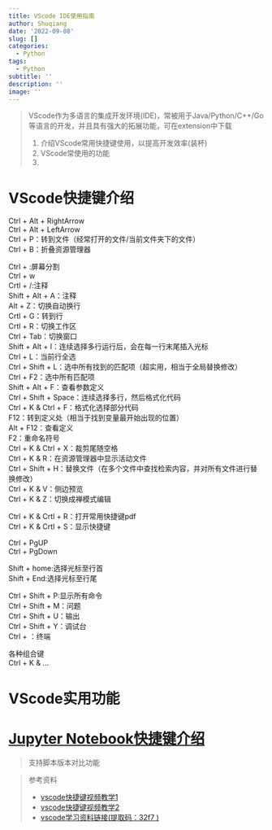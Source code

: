 ```yaml
---
title: VScode IDE使用指南
author: Shuqiang
date: '2022-09-08'
slug: []
categories:
  - Python
tags:
  - Python
subtitle: ''
description: ''
image: ''
---
```

> VScode作为多语言的集成开发环境(IDE)，常被用于Java/Python/C++/Go等语言的开发，并且具有强大的拓展功能，可在extension中下载
> 1. 介绍VScode常用快捷键使用，以提高开发效率(装杯)
> 2. VScode常使用的功能
> 3. 


# VScode快捷键介绍

Ctrl + Alt + RightArrow  
Ctrl + Alt + LeftArrow  
Ctrl + P：转到文件（经常打开的文件/当前文件夹下的文件）  
Ctrl + B：折叠资源管理器  


Ctrl + \:屏幕分割  
Ctrl + w  
Crtl + /:注释  
Shift + Alt + A：注释  
Alt + Z：切换自动换行  
Crtl + G：转到行  
Crtl + R：切换工作区  
Ctrl + Tab：切换窗口  
Shift + Alt + I：连续选择多行运行后，会在每一行末尾插入光标  
Ctrl + L：当前行全选  
Ctrl + Shift + L：选中所有找到的匹配项（超实用，相当于全局替换修改）  
Ctrl + F2：选中所有匹配项  
Shift + Alt + F：查看参数定义  
Ctrl + Shift + Space：连续选择多行，然后格式化代码  
Ctrl + K & Ctrl + F：格式化选择部分代码  
F12：转到定义处（相当于找到变量最开始出现的位置）  
Alt + F12：查看定义  
F2：重命名符号  
Ctrl + K & Ctrl + X：裁剪尾随空格  
Ctrl + K & R：在资源管理器中显示活动文件  
Ctrl + Shift + H：替换文件（在多个文件中查找检索内容，并对所有文件进行替换修改）  
Ctrl + K & V：侧边预览   
Ctrl + K & Z：切换成禅模式编辑   



Ctrl + K & Crtl + R：打开常用快捷键pdf  
Ctrl + K & Crtl + S：显示快捷键  


Ctrl + PgUP  
Ctrl + PgDown  

Shift + home:选择光标至行首  
Shift + End:选择光标至行尾  

Ctrl + Shift + P:显示所有命令  
Ctrl + Shift + M：问题  
Ctrl + Shift + U：输出  
Ctrl + Shift + Y：调试台  
Ctrl +  ：终端  


各种组合键  
Ctrl + K & ...  


# VScode实用功能

# [Jupyter Notebook快捷键介绍](https://zhuanlan.zhihu.com/p/341503927)


> 支持脚本版本对比功能

> 参考资料
> - [vscode快捷键视频教学1](https://www.bilibili.com/video/BV16a411U774?p=18&spm_id_from=pageDriver&vd_source=ded60bf71a923854104861c4f075796)
> - [vscode快捷键视频教学2](https://www.bilibili.com/video/BV13b4y1p7KE?spm_id_from=333.337.search-card.all.click&vd_source=ded60bf71a923854104861c4f0757962)
> - [vscode学习资料链接(提取码：32f7 )](https://pan.baidu.com/s/1EUbg3zT7JsZuegCYgtMLUQ )

